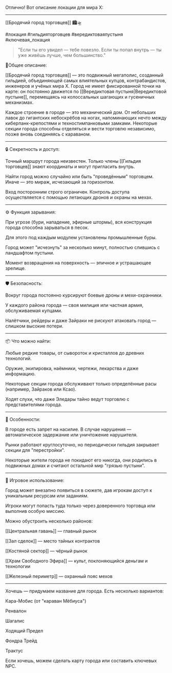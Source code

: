 Отлично! Вот описание локации для мира X:


---

[[Бродячий город торговцев]] 🏙️🛸

#локация #гильдияторговцев #вередиктоваяпустыня #ключевая_локация

> "Если ты его увидел — тебе повезло. Если ты попал внутрь — ты уже живёшь лучше, чем большинство."



📍Общее описание:

[[Бродячий город торговцев]] — это подвижный мегаполис, созданный гильдией, объединяющей самых влиятельных купцов, контрабандистов, инженеров и учёных мира X. Город не имеет фиксированной точки на карте: он постоянно движется по [[Вередиктовая пустыня|Вередиктовой пустыне]], перемещаясь на колоссальных шагающих и гусеничных механизмах.

Каждое строение в городе — это механический дом. От небольших лавок до гигантских небоскрёбов на ногах, напоминающих нечто между киберпанк-крепостями и техностимпанковыми замками. Некоторые секции города способны отделяться и вести торговлю независимо, позже вновь соединяясь с караваном.


---

🔒 Секретность и доступ:

Точный маршрут города неизвестен. Только члены [[Гильдия торговцев]] знают координаты и могут пригласить внутрь.

Найти город можно случайно или быть "проведённым" торговцем. Иначе — это мираж, исчезающий за горизонтом.

Вход посторонним строго ограничен. Контроль доступа осуществляется с помощью летающих дронов и охраны на мехах.



---

⚙️ Функция зарывания:

При угрозе (бури, нападение, эфирные штормы), вся конструкция города способна зарываться в песок.

Для этого под каждым модулем установлены промышленные буры.

Город может "исчезнуть" за несколько минут, полностью слившись с ландшафтом пустыни.

Момент возвращения на поверхность — эпичное и устрашающее зрелище.



---

🛡️ Безопасность:

Вокруг города постоянно курсируют боевые дроны и мехи-охранники.

У каждого района города — своя милиция или частная армия, обслуживаемая купцами.

Налётчики, рейдеры и даже Зайраки не рискуют атаковать город — слишком высокие потери.



---

📦 Что можно найти:

Любые редкие товары, от сывороток и кристаллов до древних технологий.

Оружие, экипировка, наёмники, чертежи, лекарства и даже информацию.

Некоторые секции города обслуживают только определённые расы (например, Зайраков или Ксао).

Ходят слухи, что даже Эледары тайно ведут торговлю с представителями города.



---

🧠 Особенности:

В городе есть запрет на насилие. В случае нарушения — автоматическое задержание или уничтожение нарушителя.

Рынки работают круглосуточно, но периодически гильдия закрывает секции для "перестройки".

Некоторые жители города не покидают его никогда, они родились в подвижных домах и считают остальной мир "грязью пустыни".



---

🧭 Игровое использование:

Город может внезапно появиться в сюжете, дав игрокам доступ к уникальным ресурсам или заданиям.

Игроки могут попасть туда только через доверенного торговца или выполнив особую миссию.

Можно обустроить несколько районов:

[[Центральная гавань]] — главный рынок

[[Зал сделок]] — место тайных контрактов

[[Костяной сектор]] — чёрный рынок

[[Храм Свободного Эфира]] — культ, поклоняющийся деньгам и технологии

[[Железный периметр]] — охранный пояс мехов




---

Хочешь — придумаем название для города. Есть несколько вариантов:

Кара-Мобис (от "караван Мёбиуса")

Ренвалон

Шагалис

Ходящий Предел

Фондра Трейд

Трактус


Если хочешь, можем сделать карту города или составить ключевых NPC.

